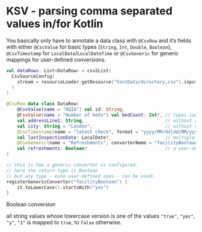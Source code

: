 # KSV - parsing comma separated values in/for Kotlin

You basically only have to annotate a data class with `@CsvRow` and it’s fields with either
`@CscValue` for basic types (`String`, `Int`, `Double`, `Boolean`),
`@CsvTimestamp` for `LocalDate`/`LocalDateTime`
or `@CsvGeneric` for generic mappings for user-defined conversions.

```kotlin
val dataRows: List<DataRow> = csv2List(
  CsvSourceConfig(
    stream = resourceLoader.getResource("testData/directory.csv").inputStream 
  )    
)

@CsvRow data class DataRow(
    @CsvValue(name = "RQIA") val id: String,
    @CsvValue(name = "Number of beds") val bedCount: Int?, // types can be nullable
    val addressLine1: String,                              // without annotation it's assumed the the column name is the the field name
    val city: String = "London",                           // without value in the csv file the Kotlin default value is used
    @CsvTimestamp(name = "latest check", format = "yyyy/MM/dd|dd/MM/yyyy")  
    val lastInspectionDate: LocalDate?,                    // multiple formats can be provided seperated by '|'
    @CsvGeneric(name = "Refreshments", converterName = "facilityBoolean")
    val refreshments: Boolean?                             // a user-defined converter can be used
)

// this is how a generic converter is configured.
// here the return type is Boolean
// but any type - even user-defined ones - can be used!
registerGenericConverter("facilityBoolean") {
    it.toLowerCase().startsWith("yes")
}
```

Boolean conversion

all string values whose lowercase version is one of the values
`"true"`, `"yes"`, `"y"`, `"1"` is mapped to `true`, to `false` otherwise.
